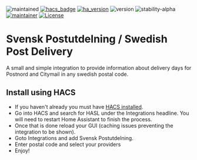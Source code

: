 ![maintained](https://img.shields.io/maintenance/yes/2022.svg)
[![hacs_badge](https://img.shields.io/badge/hacs-default-green.svg)](https://github.com/custom-components/hacs)
[![ha_version](https://img.shields.io/badge/home%20assistant-2021.12%2B-green.svg)](https://www.home-assistant.io)
![version](https://img.shields.io/badge/version-1.0.0-green.svg)
![stability-alpha](https://img.shields.io/badge/stability-stable-green.svg)
[![maintainer](https://img.shields.io/badge/maintainer-dsorlov-blue.svg)](https://github.com/DSorlov)
[![License](https://img.shields.io/badge/License-Apache%202.0-blue.svg)](https://opensource.org/licenses/Apache-2.0)

Svensk Postutdelning / Swedish Post Delivery
============================================

A small and simple integration to provide information about delivery days for Postnord and Citymail in any swedish postal code.

## Install using HACS

* If you haven't already you must have [HACS installed](https://hacs.xyz/docs/setup/download).
* Go into HACS and search for HASL under the Integrations headline. You will need to restart Home Assistant to finish the process.
* Once that is done reload your GUI (caching issues preventing the integration to be shown).
* Goto Integrations and add Svensk Postutdelning.
* Enter postal code and select your providers
* Enjoy!

